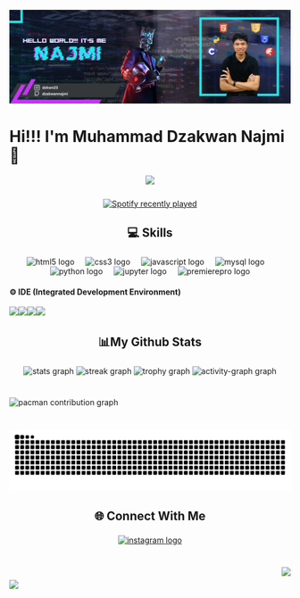 ![Najmi](img/profile1.jpg)

# Hi!!! I'm Muhammad Dzakwan Najmi 👋

<div align="center">
  <img src="https://profile-counter.glitch.me/dzakwannajmi/count.svg?"  />
</div>

###

<div align="center">
  <a href="https://open.spotify.com/user/2/3">
    <img src="![Alt text](https://spotify-recently-played-readme.vercel.app/api?user=ern9k5w0y9wptspn10oviyglh)" alt="Spotify recently played"  />
  </a>
</div>

###

<h2 align="center">💻 Skills</h2>

###

<div align="center">
  <img src="https://cdn.jsdelivr.net/gh/devicons/devicon/icons/html5/html5-original.svg" height="40" alt="html5 logo"  />
  <img width="12" />
  <img src="https://cdn.jsdelivr.net/gh/devicons/devicon/icons/css3/css3-original.svg" height="40" alt="css3 logo"  />
  <img width="12" />
  <img src="https://cdn.jsdelivr.net/gh/devicons/devicon/icons/javascript/javascript-plain.svg" height="40" alt="javascript logo"  />
  <img width="12" />
  <img src="https://cdn.jsdelivr.net/gh/devicons/devicon/icons/mysql/mysql-original.svg" height="40" alt="mysql logo"  />
  <img width="12" />
  <img src="https://cdn.jsdelivr.net/gh/devicons/devicon/icons/python/python-original.svg" height="40" alt="python logo"  />
  <img width="12" />
  <img src="https://cdn.jsdelivr.net/gh/devicons/devicon/icons/jupyter/jupyter-original-wordmark.svg" height="40" alt="jupyter logo"  />
  <img width="12" />
  <img src="https://cdn.jsdelivr.net/gh/devicons/devicon/icons/premierepro/premierepro-original.svg" height="40" alt="premierepro logo"  />
</div>

#### ⚙️ IDE (Integrated Development Environment)
<img src="https://img.shields.io/badge/Delphi_RAD_Studio-B22222?style=for-the-badge&logo=delphi&logoColor=white" /><img src="https://img.shields.io/badge/VSCode-0078D4?style=for-the-badge&logo=visual%20studio%20code&logoColor=white" /><img src="https://img.shields.io/badge/Colab-F9AB00?style=for-the-badge&logo=googlecolab&color=525252" /><img src="https://img.shields.io/badge/Laragon-0E83CD?style=for-the-badge&logo=Laragon&logoColor=white" />

###

<h2 align="center">📊My Github Stats</h2>

###

<div align="center">
  <img src="https://github-readme-stats.vercel.app/api?username=dzakwannajmi&hide_title=false&hide_rank=false&show_icons=true&include_all_commits=true&count_private=true&disable_animations=false&theme=dracula&locale=en&hide_border=false&order=1" height="150" alt="stats graph"  />
  <img src="https://streak-stats.demolab.com?user=dzakwannajmi&locale=en&mode=daily&theme=dracula&hide_border=false&border_radius=5&order=3" height="150" alt="streak graph"  />
  <img src="https://github-profile-trophy.vercel.app?username=dzakwannajmi&theme=dracula&column=-1&row=1&margin-w=8&margin-h=8&no-bg=false&no-frame=false&order=4" height="150" alt="trophy graph"  />
  <img src="https://github-readme-activity-graph.vercel.app/graph?username=dzakwannajmi&radius=16&theme=react&area=true&order=5" height="300" alt="activity-graph graph"  />
</div>

###

<br clear="both">

<picture>
  <source media="(prefers-color-scheme: dark)" srcset="https://raw.githubusercontent.com/dzakwannajmi/dzakwannajmi/output/pacman-contribution-graph-dark.svg">
  <source media="(prefers-color-scheme: light)" srcset="https://raw.githubusercontent.com/dzakwannajmi/dzakwannajmi/output/pacman-contribution-graph.svg">
  <img alt="pacman contribution graph" src="https://raw.githubusercontent.com/dzakwannajmi/dzakwannajmi/output/pacman-contribution-graph.svg">
</picture>

###

<br clear="both">

<img src="https://raw.githubusercontent.com/dzakwannajmi/dzakwannajmi/output/snake.svg" alt="Snake animation" />

###

<h2 align="center">🌐 Connect With Me</h2>

###

<div align="center">
  <a href="https://instagram.com/dzkwn23" target="_blank">
    <img src="https://raw.githubusercontent.com/maurodesouza/profile-readme-generator/master/src/assets/icons/social/instagram/default.svg" width="52" height="40" alt="instagram logo"  />
  </a>
</div>

###

<br clear="both">

<img align="right" height="272" src="https://i.pinimg.com/originals/8d/ea/95/8dea954b01bdda6d9f6c396f86b59835.gif"  />

###

<img align="left" height="255" src="http://i.pinimg.com/736x/11/12/1d/11121d8865ee038d7ca6704b75de7f5d.jpg"  />

###


